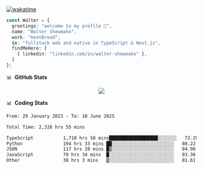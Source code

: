 [![wakatime](https://wakatime.com/badge/user/633611a5-2410-4a66-96ad-ce6a6df384d0.svg)](https://wakatime.com/@633611a5-2410-4a66-96ad-ce6a6df384d0)

```ts
const Walter = {
  greetings: "welcome to my profile 👋",
  name: "Walter Shewmake",
  work: "beatBread",
  in: "fullstack web and native in TypeScript & Next.js",
  findMeHere: [
    { linkedin: "linkedin.com/in/walter-shewmake" },
  ]
};
```

📊 &nbsp;**GitHub Stats**

<p align="center">
<img src="https://streak-stats.demolab.com?user=waltershewmake&theme=monokai&short_numbers=true)](https://git.io/streak-stats" />
</p>

📊 &nbsp;**Coding Stats**

<!--![Wwakatime stats](https://github-readme-stats.vercel.app/api/wakatime?username=waltershewmake&hide_title=true&hide_border=true&langs_count=5&bg_color=00000000&text_color=777)-->


<!--START_SECTION:waka-->

```txt
From: 29 January 2023 - To: 10 June 2025

Total Time: 2,328 hrs 55 mins

TypeScript           1,710 hrs 58 mins██████████████████░░░░░░░   72.29 %
Python               194 hrs 33 mins ██░░░░░░░░░░░░░░░░░░░░░░░   08.22 %
JSON                 117 hrs 20 mins █▒░░░░░░░░░░░░░░░░░░░░░░░   04.96 %
JavaScript           79 hrs 34 mins  █░░░░░░░░░░░░░░░░░░░░░░░░   03.36 %
Other                38 hrs 3 mins   ▒░░░░░░░░░░░░░░░░░░░░░░░░   01.61 %
```

<!--END_SECTION:waka-->
